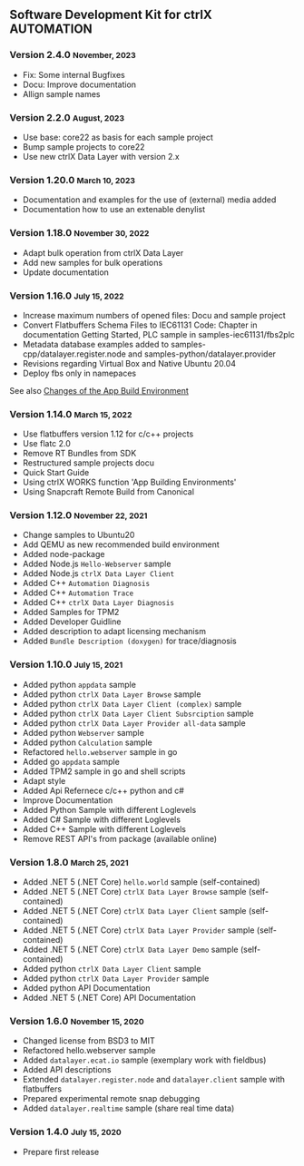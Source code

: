 ## Software Development Kit for ctrlX AUTOMATION

### Version 2.4.0 <small> November, 2023</small>

* Fix: Some internal Bugfixes
* Docu: Improve documentation
* Allign sample names

### Version 2.2.0 <small> August, 2023</small>

* Use base: core22 as basis for each sample project
* Bump sample projects to core22
* Use new ctrlX Data Layer with version 2.x

### Version 1.20.0 <small> March 10, 2023</small>

* Documentation and examples for the use of (external) media added
* Documentation how to use an extenable denylist

### Version 1.18.0 <small> November 30, 2022</small>

* Adapt bulk operation from ctrlX Data Layer
* Add new samples for bulk operations
* Update documentation

### Version 1.16.0 <small> July 15, 2022</small>

* Increase maximum numbers of opened files: Docu and sample project
* Convert Flatbuffers Schema Files to IEC61131 Code: Chapter in documentation Getting Started, PLC sample in samples-iec61131/fbs2plc
* Metadata database examples added to samples-cpp/datalayer.register.node and samples-python/datalayer.provider
* Revisions regarding Virtual Box and Native Ubuntu 20.04
* Deploy fbs only in namepaces

See also [Changes of the App Build Environment ](app_builder_env_changes.md)

### Version 1.14.0 <small> March 15, 2022</small>

* Use flatbuffers version 1.12 for c/c++ projects
* Use flatc 2.0
* Remove RT Bundles from SDK
* Restructured sample projects docu
* Quick Start Guide
* Using ctrlX WORKS function 'App Building Environments'
* Using Snapcraft Remote Build from Canonical

### Version 1.12.0 <small> November 22, 2021</small>

* Change samples to Ubuntu20
* Add QEMU as new recommended build environment
* Added node-package
* Added Node.js `Hello-Webserver` sample
* Added Node.js `ctrlX Data Layer Client`
* Added C++ `Automation Diagnosis`
* Added C++ `Automation Trace`
* Added C++ `ctrlX Data Layer Diagnosis`
* Added Samples for TPM2
* Added Developer Guidline
* Added description to adapt licensing mechanism
* Added `Bundle Description (doxygen)` for trace/diagnosis

### Version 1.10.0 <small> July 15, 2021</small>

* Added python `appdata` sample 
* Added python `ctrlX Data Layer Browse` sample 
* Added python `ctrlX Data Layer Client (complex)` sample 
* Added python `ctrlX Data Layer Client Subsrciption` sample 
* Added python `ctrlX Data Layer Provider all-data` sample 
* Added python `Webserver` sample 
* Added python `Calculation` sample 
* Refactored `hello.webserver` sample in go
* Added go `appdata` sample
* Added TPM2 sample in go and shell scripts 
* Adapt style
* Added Api Refernece c/c++ python and c#
* Improve Documentation
* Added Python Sample with different Loglevels
* Added C# Sample with different Loglevels
* Added C++ Sample with different Loglevels
* Remove REST API's from package (available online)

### Version 1.8.0 <small> March 25, 2021</small>

* Added .NET 5 (.NET Core) `hello.world` sample (self-contained)
* Added .NET 5 (.NET Core) `ctrlX Data Layer Browse` sample (self-contained)
* Added .NET 5 (.NET Core) `ctrlX Data Layer Client` sample (self-contained)
* Added .NET 5 (.NET Core) `ctrlX Data Layer Provider` sample (self-contained)
* Added .NET 5 (.NET Core) `ctrlX Data Layer Demo` sample (self-contained)
* Added python `ctrlX Data Layer Client` sample 
* Added python `ctrlX Data Layer Provider` sample 
* Added python API Documentation
* Added .NET 5 (.NET Core) API Documentation

### Version 1.6.0 <small> November 15, 2020</small>

* Changed license from BSD3 to MIT
* Refactored hello.webserver sample
* Added `datalayer.ecat.io` sample (exemplary work with fieldbus)
* Added API descriptions
* Extended `datalayer.register.node` and `datalayer.client` sample with flatbuffers
* Prepared experimental remote snap debugging
* Added `datalayer.realtime` sample (share real time data)

### Version 1.4.0 <small> July 15, 2020</small>

* Prepare first release
